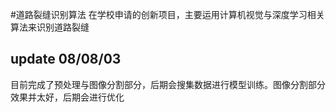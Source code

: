 #道路裂缝识别算法
在学校申请的创新项目，主要运用计算机视觉与深度学习相关算法来识别道路裂缝


## update 08/08/03
目前完成了预处理与图像分割部分，后期会搜集数据进行模型训练。图像分割部分效果并太好，后期会进行优化
